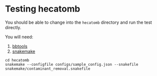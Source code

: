 # Testing hecatomb

You should be able to change into the `hecatomb` directory and run the test directly. 

You will need:

1. [bbtools](https://jgi.doe.gov/data-and-tools/bbtools/bb-tools-user-guide/installation-guide/)
2. [snakemake](https://snakemake.readthedocs.io/)

```
cd hecatomb
snakemake --configfile configs/sample_config.json --snakefile snakemake/contaminant_removal.snakefile
```



